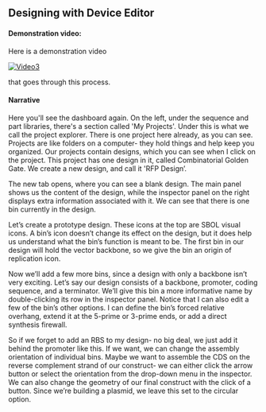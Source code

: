 ## Designing with Device Editor

#### Demonstration video:

Here is a demonstration video

[![Video3](https://dl.dropbox.com/s/bjgb8r89gzmvez2/video3.png)](https://www.youtube.com/watch?v=rRCAbQKYZAM)

that goes through this process.

#### Narrative

Here you'll see the dashboard again. On the left, under the sequence and part libraries, there's a section called 'My Projects'. Under this is what we call the project explorer. There is one project here already, as you can see. Projects are like folders on a computer- they hold things and help keep you organized. Our projects contain designs, which you can see when I click on the project. This project has one design in it, called Combinatorial Golden Gate. We create a new design, and call it 'RFP Design’. 

The new tab opens, where you can see a blank design. The main panel shows us the content of the design, while the inspector panel on the right displays extra information associated with it. We can see that there is one bin currently in the design.

Let’s create a prototype design. These icons at the top are SBOL visual icons. A bin’s icon doesn’t change its effect on the design, but it does help us understand what the bin’s function is meant to be. The first bin in our design will hold the vector backbone, so we give the bin an origin of replication icon. 

Now we’ll add a few more bins, since a design with only a backbone isn’t very exciting. Let’s say our design consists of a backbone, promoter, coding sequence, and a terminator. We’ll give this bin a more informative name by double-clicking its row in the inspector panel. Notice that I can also edit a few of the bin’s other options. I can define the bin’s forced relative overhang, extend it at the 5-prime or 3-prime ends, or add a direct synthesis firewall.

So if we forget to add an RBS to my design- no big deal, we just add it behind the promoter like this. If we want, we can change the assembly orientation of individual bins. Maybe we want to assemble the CDS on the reverse complement strand of our construct- we can either click the arrow button or select the orientation from the drop-down menu in the inspector. We can also change the geometry of our final construct with the click of a button. Since we’re building a plasmid, we leave this set to the circular option.